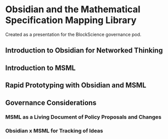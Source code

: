 # Obsidian and the Mathematical Specification Mapping Library

Created as a presentation for the BlockScience governance pod.

## Introduction to Obsidian for Networked Thinking

## Introduction to MSML

## Rapid Prototyping with Obsidian and MSML

## Governance Considerations

### MSML as a Living Document of Policy Proposals and Changes

### Obsidian x MSML for Tracking of Ideas